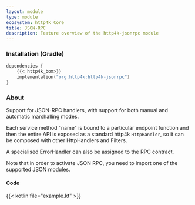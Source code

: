 ```yaml
---
layout: module
type: module
ecosystem: http4k Core
title: JSON-RPC
description: Feature overview of the http4k-jsonrpc module
---
```



### Installation (Gradle)

```kotlin
dependencies {
    {{< http4k_bom>}}
    implementation("org.http4k:http4k-jsonrpc")
}
```

### About

Support for JSON-RPC handlers, with support for both manual and automatic marshalling modes.

Each service method "name" is bound to a particular endpoint function and then the entire API is 
exposed as a standard http4k `HttpHandler`, so it can be composed with other HttpHandlers and Filters.

A specialised ErrorHandler can also be assigned to the RPC contract.

Note that in order to activate JSON RPC, you need to import one of the supported JSON modules.

#### Code

{{< kotlin file="example.kt" >}}

